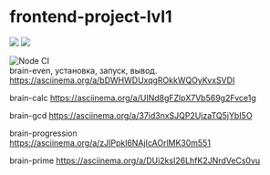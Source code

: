 # frontend-project-lvl1
<a href="https://codeclimate.com/github/KirilDz/frontend-project-lvl1/maintainability"><img src="https://api.codeclimate.com/v1/badges/c2402a60a205a6a084da/maintainability" /></a>
<a href="https://codeclimate.com/github/KirilDz/frontend-project-lvl1/test_coverage"><img src="https://api.codeclimate.com/v1/badges/c2402a60a205a6a084da/test_coverage" /></a>

![Node CI](https://github.com/KirilDz/frontend-project-lvl1/workflows/Node%20CI/badge.svg)
<br>
brain-even, установка, запуск, вывод. 
https://asciinema.org/a/bDWHWDUxqgROkkWQOyKvxSVDI

brain-calc
https://asciinema.org/a/UINd8gFZlpX7Vb569g2Fvce1g

brain-gcd
https://asciinema.org/a/37id3nxSJQP2UjzaTQ5jYbI5O

brain-progression    
https://asciinema.org/a/zJIPpkl6NAjIcAOrlMK30m551

brain-prime
https://asciinema.org/a/DUi2ksI26LhfK2JNrdVeCs0vu





